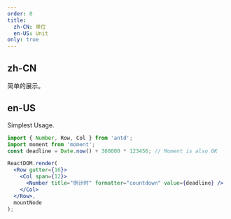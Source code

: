 ```yaml
---
order: 0
title:
  zh-CN: 单位
  en-US: Unit
only: true
---
```


## zh-CN

简单的展示。

## en-US

Simplest Usage.

```jsx
import { Number, Row, Col } from 'antd';
import moment from 'moment';
const deadline = Date.now() + 300000 * 123456; // Moment is also OK

ReactDOM.render(
  <Row gutter={16}>
    <Col span={12}>
      <Number title="倒计时" formatter="countdown" value={deadline} />
    </Col>
  </Row>,
  mountNode
);
```

